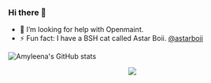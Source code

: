 ### Hi there 👋

<!--
**amyleena95/amyleena95** is a ✨ _special_ ✨ repository because its `README.md` (this file) appears on your GitHub profile.
-->
- 🤔 I’m looking for help with Openmaint.
- ⚡ Fun fact: I have a BSH cat called Astar Boii. <a href="https://www.instagram.com/astarboii/">@astarboii</a>

![Amyleena's GitHub stats](https://github-readme-stats.vercel.app/api?username=amyleena95&show_icons=true&theme=vue-dark&include_all_commits=true&count_private=true)
<div align='center'>
  <img src='https://github-readme-stats.vercel.app/api/top-langs/?username=amyleena95&theme=vue-dark'></img>
</div>

